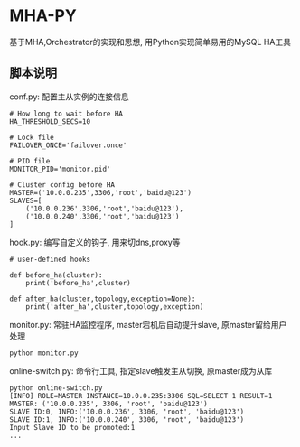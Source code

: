 # MHA-PY

基于MHA,Orchestrator的实现和思想, 用Python实现简单易用的MySQL HA工具

## 脚本说明

conf.py: 配置主从实例的连接信息

```
# How long to wait before HA
HA_THRESHOLD_SECS=10

# Lock file
FAILOVER_ONCE='failover.once'

# PID file
MONITOR_PID='monitor.pid'

# Cluster config before HA 
MASTER=('10.0.0.235',3306,'root','baidu@123')
SLAVES=[
    ('10.0.0.236',3306,'root','baidu@123'),
    ('10.0.0.240',3306,'root','baidu@123')
]
```

hook.py: 编写自定义的钩子, 用来切dns,proxy等

```
# user-defined hooks

def before_ha(cluster):
    print('before_ha',cluster)

def after_ha(cluster,topology,exception=None):
    print('after_ha',cluster,topology,exception)
```

monitor.py: 常驻HA监控程序, master宕机后自动提升slave, 原master留给用户处理

```
python monitor.py
```

online-switch.py: 命令行工具, 指定slave触发主从切换, 原master成为从库

```
python online-switch.py
[INFO] ROLE=MASTER INSTANCE=10.0.0.235:3306 SQL=SELECT 1 RESULT=1
MASTER: ('10.0.0.235', 3306, 'root', 'baidu@123')
SLAVE ID:0, INFO:('10.0.0.236', 3306, 'root', 'baidu@123')
SLAVE ID:1, INFO:('10.0.0.240', 3306, 'root', 'baidu@123')
Input Slave ID to be promoted:1
...
```

